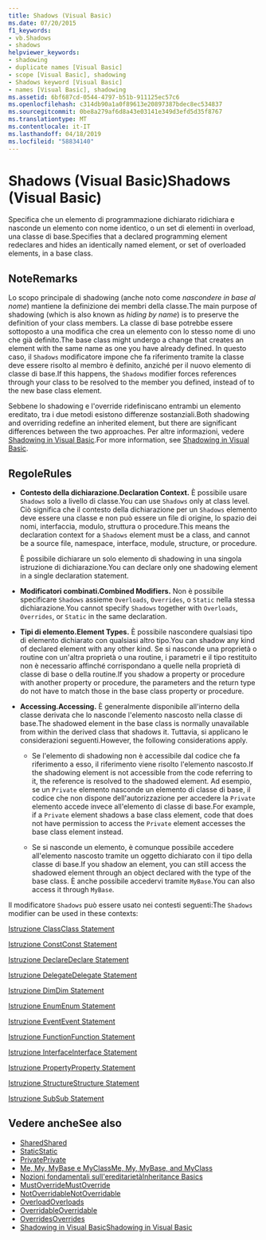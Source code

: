 ```yaml
---
title: Shadows (Visual Basic)
ms.date: 07/20/2015
f1_keywords:
- vb.Shadows
- shadows
helpviewer_keywords:
- shadowing
- duplicate names [Visual Basic]
- scope [Visual Basic], shadowing
- Shadows keyword [Visual Basic]
- names [Visual Basic], shadowing
ms.assetid: 6bf687cd-0544-4797-b51b-911125ec57c6
ms.openlocfilehash: c314db90a1a0f89613e20897387bdec8ec534837
ms.sourcegitcommit: 0be8a279af6d8a43e03141e349d3efd5d35f8767
ms.translationtype: MT
ms.contentlocale: it-IT
ms.lasthandoff: 04/18/2019
ms.locfileid: "58834140"
---
```

# <a name="shadows-visual-basic"></a><span data-ttu-id="e631a-102">Shadows (Visual Basic)</span><span class="sxs-lookup"><span data-stu-id="e631a-102">Shadows (Visual Basic)</span></span>
<span data-ttu-id="e631a-103">Specifica che un elemento di programmazione dichiarato ridichiara e nasconde un elemento con nome identico, o un set di elementi in overload, una classe di base.</span><span class="sxs-lookup"><span data-stu-id="e631a-103">Specifies that a declared programming element redeclares and hides an identically named element, or set of overloaded elements, in a base class.</span></span>  
  
## <a name="remarks"></a><span data-ttu-id="e631a-104">Note</span><span class="sxs-lookup"><span data-stu-id="e631a-104">Remarks</span></span>  
 <span data-ttu-id="e631a-105">Lo scopo principale di shadowing (anche noto come *nascondere in base al nome*) mantiene la definizione dei membri della classe.</span><span class="sxs-lookup"><span data-stu-id="e631a-105">The main purpose of shadowing (which is also known as *hiding by name*) is to preserve the definition of your class members.</span></span> <span data-ttu-id="e631a-106">La classe di base potrebbe essere sottoposto a una modifica che crea un elemento con lo stesso nome di uno che già definito.</span><span class="sxs-lookup"><span data-stu-id="e631a-106">The base class might undergo a change that creates an element with the same name as one you have already defined.</span></span> <span data-ttu-id="e631a-107">In questo caso, il `Shadows` modificatore impone che fa riferimento tramite la classe deve essere risolto al membro è definito, anziché per il nuovo elemento di classe di base.</span><span class="sxs-lookup"><span data-stu-id="e631a-107">If this happens, the `Shadows` modifier forces references through your class to be resolved to the member you defined, instead of to the new base class element.</span></span>  
  
 <span data-ttu-id="e631a-108">Sebbene lo shadowing e l'override ridefiniscano entrambi un elemento ereditato, tra i due metodi esistono differenze sostanziali.</span><span class="sxs-lookup"><span data-stu-id="e631a-108">Both shadowing and overriding redefine an inherited element, but there are significant differences between the two approaches.</span></span> <span data-ttu-id="e631a-109">Per altre informazioni, vedere [Shadowing in Visual Basic](../../../visual-basic/programming-guide/language-features/declared-elements/shadowing.md).</span><span class="sxs-lookup"><span data-stu-id="e631a-109">For more information, see [Shadowing in Visual Basic](../../../visual-basic/programming-guide/language-features/declared-elements/shadowing.md).</span></span>  
  
## <a name="rules"></a><span data-ttu-id="e631a-110">Regole</span><span class="sxs-lookup"><span data-stu-id="e631a-110">Rules</span></span>  
  
-   <span data-ttu-id="e631a-111">**Contesto della dichiarazione.**</span><span class="sxs-lookup"><span data-stu-id="e631a-111">**Declaration Context.**</span></span> <span data-ttu-id="e631a-112">È possibile usare `Shadows` solo a livello di classe.</span><span class="sxs-lookup"><span data-stu-id="e631a-112">You can use `Shadows` only at class level.</span></span> <span data-ttu-id="e631a-113">Ciò significa che il contesto della dichiarazione per un `Shadows` elemento deve essere una classe e non può essere un file di origine, lo spazio dei nomi, interfaccia, modulo, struttura o procedure.</span><span class="sxs-lookup"><span data-stu-id="e631a-113">This means the declaration context for a `Shadows` element must be a class, and cannot be a source file, namespace, interface, module, structure, or procedure.</span></span>  
  
     <span data-ttu-id="e631a-114">È possibile dichiarare un solo elemento di shadowing in una singola istruzione di dichiarazione.</span><span class="sxs-lookup"><span data-stu-id="e631a-114">You can declare only one shadowing element in a single declaration statement.</span></span>  
  
-   <span data-ttu-id="e631a-115">**Modificatori combinati.**</span><span class="sxs-lookup"><span data-stu-id="e631a-115">**Combined Modifiers.**</span></span> <span data-ttu-id="e631a-116">Non è possibile specificare `Shadows` assieme `Overloads`, `Overrides`, o `Static` nella stessa dichiarazione.</span><span class="sxs-lookup"><span data-stu-id="e631a-116">You cannot specify `Shadows` together with `Overloads`, `Overrides`, or `Static` in the same declaration.</span></span>  
  
-   <span data-ttu-id="e631a-117">**Tipi di elemento.**</span><span class="sxs-lookup"><span data-stu-id="e631a-117">**Element Types.**</span></span> <span data-ttu-id="e631a-118">È possibile nascondere qualsiasi tipo di elemento dichiarato con qualsiasi altro tipo.</span><span class="sxs-lookup"><span data-stu-id="e631a-118">You can shadow any kind of declared element with any other kind.</span></span> <span data-ttu-id="e631a-119">Se si nasconde una proprietà o routine con un'altra proprietà o una routine, i parametri e il tipo restituito non è necessario affinché corrispondano a quelle nella proprietà di classe di base o della routine.</span><span class="sxs-lookup"><span data-stu-id="e631a-119">If you shadow a property or procedure with another property or procedure, the parameters and the return type do not have to match those in the base class property or procedure.</span></span>  
  
-   <span data-ttu-id="e631a-120">**Accessing.**</span><span class="sxs-lookup"><span data-stu-id="e631a-120">**Accessing.**</span></span> <span data-ttu-id="e631a-121">È generalmente disponibile all'interno della classe derivata che lo nasconde l'elemento nascosto nella classe di base.</span><span class="sxs-lookup"><span data-stu-id="e631a-121">The shadowed element in the base class is normally unavailable from within the derived class that shadows it.</span></span> <span data-ttu-id="e631a-122">Tuttavia, si applicano le considerazioni seguenti.</span><span class="sxs-lookup"><span data-stu-id="e631a-122">However, the following considerations apply.</span></span>  
  
    -   <span data-ttu-id="e631a-123">Se l'elemento di shadowing non è accessibile dal codice che fa riferimento a esso, il riferimento viene risolto l'elemento nascosto.</span><span class="sxs-lookup"><span data-stu-id="e631a-123">If the shadowing element is not accessible from the code referring to it, the reference is resolved to the shadowed element.</span></span> <span data-ttu-id="e631a-124">Ad esempio, se un `Private` elemento nasconde un elemento di classe di base, il codice che non dispone dell'autorizzazione per accedere la `Private` elemento accede invece all'elemento di classe di base.</span><span class="sxs-lookup"><span data-stu-id="e631a-124">For example, if a `Private` element shadows a base class element, code that does not have permission to access the `Private` element accesses the base class element instead.</span></span>  
  
    -   <span data-ttu-id="e631a-125">Se si nasconde un elemento, è comunque possibile accedere all'elemento nascosto tramite un oggetto dichiarato con il tipo della classe di base.</span><span class="sxs-lookup"><span data-stu-id="e631a-125">If you shadow an element, you can still access the shadowed element through an object declared with the type of the base class.</span></span> <span data-ttu-id="e631a-126">È anche possibile accedervi tramite `MyBase`.</span><span class="sxs-lookup"><span data-stu-id="e631a-126">You can also access it through `MyBase`.</span></span>  
  
 <span data-ttu-id="e631a-127">Il modificatore `Shadows` può essere usato nei contesti seguenti:</span><span class="sxs-lookup"><span data-stu-id="e631a-127">The `Shadows` modifier can be used in these contexts:</span></span>  
  
 [<span data-ttu-id="e631a-128">Istruzione Class</span><span class="sxs-lookup"><span data-stu-id="e631a-128">Class Statement</span></span>](../../../visual-basic/language-reference/statements/class-statement.md)  
  
 [<span data-ttu-id="e631a-129">Istruzione Const</span><span class="sxs-lookup"><span data-stu-id="e631a-129">Const Statement</span></span>](../../../visual-basic/language-reference/statements/const-statement.md)  
  
 [<span data-ttu-id="e631a-130">Istruzione Declare</span><span class="sxs-lookup"><span data-stu-id="e631a-130">Declare Statement</span></span>](../../../visual-basic/language-reference/statements/declare-statement.md)  
  
 [<span data-ttu-id="e631a-131">Istruzione Delegate</span><span class="sxs-lookup"><span data-stu-id="e631a-131">Delegate Statement</span></span>](../../../visual-basic/language-reference/statements/delegate-statement.md)  
  
 [<span data-ttu-id="e631a-132">Istruzione Dim</span><span class="sxs-lookup"><span data-stu-id="e631a-132">Dim Statement</span></span>](../../../visual-basic/language-reference/statements/dim-statement.md)  
  
 [<span data-ttu-id="e631a-133">Istruzione Enum</span><span class="sxs-lookup"><span data-stu-id="e631a-133">Enum Statement</span></span>](../../../visual-basic/language-reference/statements/enum-statement.md)  
  
 [<span data-ttu-id="e631a-134">Istruzione Event</span><span class="sxs-lookup"><span data-stu-id="e631a-134">Event Statement</span></span>](../../../visual-basic/language-reference/statements/event-statement.md)  
  
 [<span data-ttu-id="e631a-135">Istruzione Function</span><span class="sxs-lookup"><span data-stu-id="e631a-135">Function Statement</span></span>](../../../visual-basic/language-reference/statements/function-statement.md)  
  
 [<span data-ttu-id="e631a-136">Istruzione Interface</span><span class="sxs-lookup"><span data-stu-id="e631a-136">Interface Statement</span></span>](../../../visual-basic/language-reference/statements/interface-statement.md)  
  
 [<span data-ttu-id="e631a-137">Istruzione Property</span><span class="sxs-lookup"><span data-stu-id="e631a-137">Property Statement</span></span>](../../../visual-basic/language-reference/statements/property-statement.md)  
  
 [<span data-ttu-id="e631a-138">Istruzione Structure</span><span class="sxs-lookup"><span data-stu-id="e631a-138">Structure Statement</span></span>](../../../visual-basic/language-reference/statements/structure-statement.md)  
  
 [<span data-ttu-id="e631a-139">Istruzione Sub</span><span class="sxs-lookup"><span data-stu-id="e631a-139">Sub Statement</span></span>](../../../visual-basic/language-reference/statements/sub-statement.md)  
  
## <a name="see-also"></a><span data-ttu-id="e631a-140">Vedere anche</span><span class="sxs-lookup"><span data-stu-id="e631a-140">See also</span></span>

- [<span data-ttu-id="e631a-141">Shared</span><span class="sxs-lookup"><span data-stu-id="e631a-141">Shared</span></span>](../../../visual-basic/language-reference/modifiers/shared.md)
- [<span data-ttu-id="e631a-142">Static</span><span class="sxs-lookup"><span data-stu-id="e631a-142">Static</span></span>](../../../visual-basic/language-reference/modifiers/static.md)
- [<span data-ttu-id="e631a-143">Private</span><span class="sxs-lookup"><span data-stu-id="e631a-143">Private</span></span>](../../../visual-basic/language-reference/modifiers/private.md)
- [<span data-ttu-id="e631a-144">Me, My, MyBase e MyClass</span><span class="sxs-lookup"><span data-stu-id="e631a-144">Me, My, MyBase, and MyClass</span></span>](../../../visual-basic/programming-guide/program-structure/me-my-mybase-and-myclass.md)
- [<span data-ttu-id="e631a-145">Nozioni fondamentali sull'ereditarietà</span><span class="sxs-lookup"><span data-stu-id="e631a-145">Inheritance Basics</span></span>](../../../visual-basic/programming-guide/language-features/objects-and-classes/inheritance-basics.md)
- [<span data-ttu-id="e631a-146">MustOverride</span><span class="sxs-lookup"><span data-stu-id="e631a-146">MustOverride</span></span>](../../../visual-basic/language-reference/modifiers/mustoverride.md)
- [<span data-ttu-id="e631a-147">NotOverridable</span><span class="sxs-lookup"><span data-stu-id="e631a-147">NotOverridable</span></span>](../../../visual-basic/language-reference/modifiers/notoverridable.md)
- [<span data-ttu-id="e631a-148">Overload</span><span class="sxs-lookup"><span data-stu-id="e631a-148">Overloads</span></span>](../../../visual-basic/language-reference/modifiers/overloads.md)
- [<span data-ttu-id="e631a-149">Overridable</span><span class="sxs-lookup"><span data-stu-id="e631a-149">Overridable</span></span>](../../../visual-basic/language-reference/modifiers/overridable.md)
- [<span data-ttu-id="e631a-150">Overrides</span><span class="sxs-lookup"><span data-stu-id="e631a-150">Overrides</span></span>](../../../visual-basic/language-reference/modifiers/overrides.md)
- [<span data-ttu-id="e631a-151">Shadowing in Visual Basic</span><span class="sxs-lookup"><span data-stu-id="e631a-151">Shadowing in Visual Basic</span></span>](../../../visual-basic/programming-guide/language-features/declared-elements/shadowing.md)
